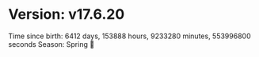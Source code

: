 # Version: v17.6.20
Time since birth: 6412 days, 153888 hours, 9233280 minutes, 553996800 seconds
Season: Spring 🌸

